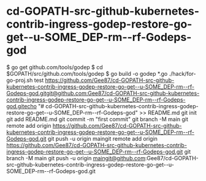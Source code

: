 # cd-GOPATH-src-github-kubernetes-contrib-ingress-godep-restore-go-get--u-SOME_DEP-rm--rf-Godeps-god
$ go get github.com/tools/godep $ cd $GOPATH/src/github.com/tools/godep $ go build -o godep *.go
./hack/for-go-proj.sh test
https://github.com/Gee87/cd-GOPATH-src-github-kubernetes-contrib-ingress-godep-restore-go-get--u-SOME_DEP-rm--rf-Godeps-god.gitgit@github.com:Gee87/cd-GOPATH-src-github-kubernetes-contrib-ingress-godep-restore-go-get--u-SOME_DEP-rm--rf-Godeps-god.gitecho "# cd-GOPATH-src-github-kubernetes-contrib-ingress-godep-restore-go-get--u-SOME_DEP-rm--rf-Godeps-god" >> README.md
git init
git add README.md
git commit -m "first commit"
git branch -M main
git remote add origin https://github.com/Gee87/cd-GOPATH-src-github-kubernetes-contrib-ingress-godep-restore-go-get--u-SOME_DEP-rm--rf-Godeps-god.git
git push -u origin maingit remote add origin https://github.com/Gee87/cd-GOPATH-src-github-kubernetes-contrib-ingress-godep-restore-go-get--u-SOME_DEP-rm--rf-Godeps-god.git
git branch -M main
git push -u origin maingit@github.com:Gee87/cd-GOPATH-src-github-kubernetes-contrib-ingress-godep-restore-go-get--u-SOME_DEP-rm--rf-Godeps-god.git
